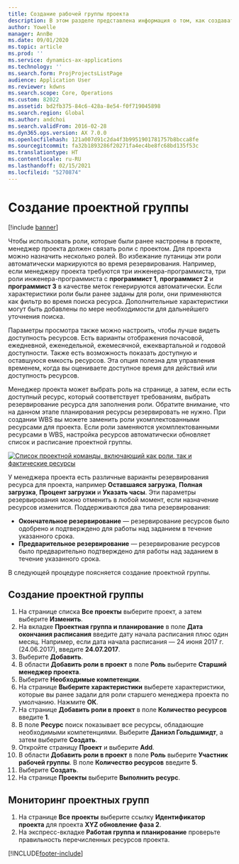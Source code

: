 ```yaml
---
title: Создание рабочей группы проекта
description: В этом разделе представлена информация о том, как создавать рабочие группы по проекте и управлять ими.
author: Yowelle
manager: AnnBe
ms.date: 09/01/2020
ms.topic: article
ms.prod: ''
ms.service: dynamics-ax-applications
ms.technology: ''
ms.search.form: ProjProjectsListPage
audience: Application User
ms.reviewer: kdwns
ms.search.scope: Core, Operations
ms.custom: 82022
ms.assetid: bd2fb375-84c6-428a-8e54-f0f719045898
ms.search.region: Global
ms.author: andchoi
ms.search.validFrom: 2016-02-28
ms.dyn365.ops.version: AX 7.0.0
ms.openlocfilehash: 121a007d91c2da4f3b9951901781757b8bcca8fe
ms.sourcegitcommit: fa32b1893286f20271fa4ec4be8fc68bd135f53c
ms.translationtype: HT
ms.contentlocale: ru-RU
ms.lasthandoff: 02/15/2021
ms.locfileid: "5270874"
---
```

# <a name="create-a-project-team"></a>Создание проектной группы

[!include [banner](../includes/banner.md)]

Чтобы использовать роли, которые были ранее настроены в проекте, менеджер проекта должен связать роли с проектом. Для проекта можно назначить несколько ролей. Во избежание путаницы эти роли автоматически маркируются во время резервирования. Например, если менеджеру проекта требуются три инженера-программиста, три роли инженера-программиста с **программист 1**, **программист 2** и **программист 3** в качестве меток генерируются автоматически. Если характеристики роли были ранее заданы для роли, они применяются как фильтр во время поиска ресурса. Дополнительные характеристики могут быть добавлены по мере необходимости для дальнейшего уточнения поиска.

Параметры просмотра также можно настроить, чтобы лучше видеть доступность ресурсов. Есть варианты отображения почасовой, ежедневной, еженедельной, ежемесячной, ежеквартальной и годовой доступности. Также есть возможность показать доступную и оставшуюся емкость ресурсов. Эта опция полезна для управления временем, когда вы оцениваете доступное время для действий или доступность ресурсов.

Менеджер проекта может выбрать роль на странице, а затем, если есть доступный ресурс, который соответствует требованиям, выбрать резервирование ресурса для заполнения роли. Обратите внимание, что на данном этапе планирования ресурсы резервировать не нужно. При создании WBS вы можете заменить роли укомплектованными ресурсами для проекта. Если роли заменяются укомплектованными ресурсами в WBS, настройка ресурсов автоматически обновляет список и расписание проектной группы.

[![Список проектной команды, включающий как роли, так и фактические ресурсы](./media/projectresourcing03-1024x368.jpg)](./media/projectresourcing03.jpg) 

У менеджера проекта есть различные варианты резервирования ресурса для проекта, например **Оставшаяся загрузка**, **Полная загрузка**, **Процент загрузки** и **Указать часы**. Эти параметры резервирования можно отменить в любой момент, если назначение ресурсов изменится. Поддерживаются два типа резервирования:

- **Окончательное резервирование** — резервирование ресурсов было одобрено и подтверждено для работы над заданием в течение указанного срока.
- **Предварительное резервирование** — резервирование ресурсов было предварительно подтверждено для работы над заданием в течение указанного срока.

В следующей процедуре поясняется создание проектной группы.

## <a name="create-a-project-team"></a>Создание проектной группы

1. На странице списка **Все проекты** выберите проект, а затем выберите **Изменить**.
2. На вкладке **Проектная группа и планирование** в поле **Дата окончания расписания** введите дату начала расписания плюс один месяц. Например, если дата начала расписания — 24 июня 2017 г. (24.06.2017), введите **24.07.2017**.
3. Выберите **Добавить**.
4. В области **Добавить роли в проект** в поле **Роль** выберите **Старший менеджер проекта**.
5. Выберите **Необходимые компетенции**.
6. На странице **Выберите характеристики** выберете характеристики, которые вы ранее задали для роли старшего менеджера проекта по умолчанию. Нажмите **ОК**.
7. На странице **Добавить роли в проект** в поле **Количество ресурсов** введите **1**.
8. В поле **Ресурс** поиск показывает все ресурсы, обладающие необходимыми компетенциями. Выберите **Даниэл Гольдшмидт**, а затем выберите **Создать**.
9. Откройте страницу **Проект** и выберите **Add**.
10. В области **Добавить роли в проект** в поле **Роль** выберите **Участник рабочей группы**. В поле **Количество ресурсов** введите **5**.
11. Выберите **Создать**.
12. На странице **Проекты** выберите **Выполнить ресурс**.

## <a name="monitor-project-teams"></a>Мониторинг проектных групп
1. На странице **Все проекты** выберите ссылку **Идентификатор проекта** для проекта **XYZ обновление фаза 2**.
2. На экспресс-вкладке **Работая группа и планирование** проверьте правильность перечисленных ресурсов проекта.


[!INCLUDE[footer-include](../includes/footer-banner.md)]